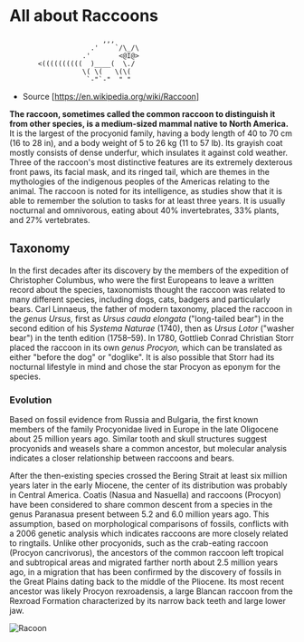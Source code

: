 <!-- Change to an H1 -->
 
# All about Raccoons
 
<!-- The text below is ASCII art of a raccoon. Wrap it in a code block. -->
```
                       ,,,
                    .'    `/\_/\
                  .'       <@I@>
       <((((((((((  )____(  \./
                  \( \(   \(\(
                   `-"`-"  " "
```
<!-- Change to a bullet point and link. -->
 
* Source [https://en.wikipedia.org/wiki/Raccoon]
 
<!-- Bold only the first sentence of the following paragraph -->
 
**The raccoon, sometimes called the common raccoon to distinguish it from other species, is a medium-sized mammal native to North America.** It is the largest of the procyonid family, having a body length of 40 to 70 cm (16 to 28 in), and a body weight of 5 to 26 kg (11 to 57 lb). Its grayish coat mostly consists of dense underfur, which insulates it against cold weather. Three of the raccoon's most distinctive features are its extremely dexterous front paws, its facial mask, and its ringed tail, which are themes in the mythologies of the indigenous peoples of the Americas relating to the animal. The raccoon is noted for its intelligence, as studies show that it is able to remember the solution to tasks for at least three years. It is usually nocturnal and omnivorous, eating about 40% invertebrates, 33% plants, and 27% vertebrates.
 
<!-- Change to an H2 -->
 
## Taxonomy
 
<!-- Italicize all of the latin words (e.g. Ursus) -->
 
In the first decades after its discovery by the members of the expedition of Christopher Columbus, who were the first Europeans to leave a written record about the species, taxonomists thought the raccoon was related to many different species, including dogs, cats, badgers and particularly bears. Carl Linnaeus, the father of modern taxonomy, placed the raccoon in the *genus Ursus,* first as *Ursus cauda elongata* ("long-tailed bear") in the second edition of his *Systema Naturae* (1740), then as *Ursus Lotor* ("washer bear") in the tenth edition (1758–59). In 1780, Gottlieb Conrad Christian Storr placed the raccoon in its own *genus Procyon,* which can be translated as either "before the dog" or "doglike". It is also possible that Storr had its nocturnal lifestyle in mind and chose the star Procyon as eponym for the species.
 
<!-- Change to an H3 -->
 
### Evolution
 
<!-- Create three paragraphs from the following paragraph. You may start the paragraphs wherever you like. -->
 
Based on fossil evidence from Russia and Bulgaria, the first known members of the family Procyonidae lived in Europe in the late Oligocene about 25 million years ago. Similar tooth and skull structures suggest procyonids and weasels share a common ancestor, but molecular analysis indicates a closer relationship between raccoons and bears.
 
After the then-existing species crossed the Bering Strait at least six million years later in the early Miocene, the center of its distribution was probably in Central America. Coatis (Nasua and Nasuella) and raccoons (Procyon) have been considered to share common descent from a species in the genus Paranasua present between 5.2 and 6.0 million years ago. This assumption, based on morphological comparisons of fossils, conflicts with a 2006 genetic analysis which indicates raccoons are more closely related to ringtails. 
Unlike other procyonids, such as the crab-eating raccoon (Procyon cancrivorus), the ancestors of the common raccoon left tropical and subtropical areas and migrated farther north about 2.5 million years ago, in a migration that has been confirmed by the discovery of fossils in the Great Plains dating back to the middle of the Pliocene. Its most recent ancestor was likely Procyon rexroadensis, a large Blancan raccoon from the Rexroad Formation characterized by its narrow back teeth and large lower jaw.
 
<!-- Change the link below to be an image. Include descriptive alternate text. -->
 
![Racoon](https://curiodyssey.org/wp-content/uploads/bb-plugin/cache/Mammals-Raccoon-square.jpg)
 

